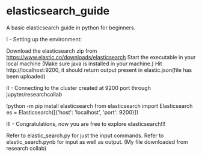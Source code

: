 # elasticsearch_guide
A basic elasticsearch guide in python for beginners.

I - Setting up the environment:

  Download the elasticsearch zip from https://www.elastic.co/downloads/elasticsearch
  Start the executable in your local machine (Make sure java is installed in your machine.)
  Hit http://localhost:9200, it should return output present in elastic.json(file has been uploaded)
  
  
II - Connecting to the cluster created at 9200 port through jupyter/researchcollab
  
  !python -m pip install elasticsearch
  from elasticsearch import Elasticsearch
  es = Elasticsearch([{'host': 'localhost', 'port': 9200}])
  
III - Congratulations, now you are free to explore elasticsearch!!!

  Refer to elastic_search.py for just the input commands.
  Refer to elastic_search.pynb for input as well as output. (My file downloaded from research collab)

